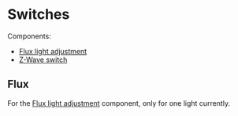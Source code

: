 # Switches

Components:
* [Flux light adjustment](https://home-assistant.io/components/switch.flux/)
* [Z-Wave switch](https://home-assistant.io/components/switch.zwave/)

## Flux

For the [Flux light adjustment](https://home-assistant.io/components/switch.flux/) component, only for one light currently.
